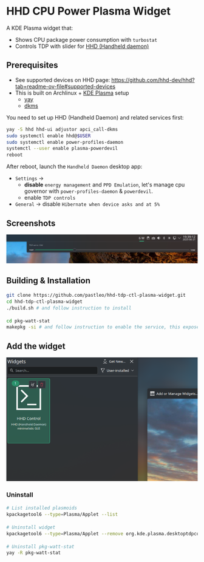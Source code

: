 # HHD CPU Power Plasma Widget

A KDE Plasma widget that:

- Shows CPU package power consumption with `turbostat`
- Controls TDP with slider for [HHD (Handheld daemon)](https://github.com/hhd-dev/hhd)

## Prerequisites

- See supported devices on HHD page: https://github.com/hhd-dev/hhd?tab=readme-ov-file#supported-devices
- This is built on Archlinux + [KDE Plasma](https://wiki.archlinux.org/title/KDE) setup
  - [yay](https://github.com/Jguer/yay)
  - [dkms](https://wiki.archlinux.org/title/Dynamic_Kernel_Module_Support)

You need to set up HHD (Handheld Daemon) and related services first:

```bash
yay -S hhd hhd-ui adjustor apci_call-dkms
sudo systemctl enable hhd@$USER 
sudo systemctl enable power-profiles-daemon
systemctl --user enable plasma-powerdevil
reboot
```

After reboot, launch the `Handheld Daemon` desktop app:

- `Settings` ->
  - **disable** `energy management` and `PPD Emulation`, let's manage cpu governor with `power-profiles-daemon` & `powerdevil`.
  - enable `TDP controls`
- `General` -> disable `Hibernate when device asks and at 5%`

## Screenshots

![TDP Control Widget](docs/Screenshot_20250621_193917.png)

## Building & Installation

```bash
git clone https://github.com/pastleo/hhd-tdp-ctl-plasma-widget.git
cd hhd-tdp-ctl-plasma-widget
./build.sh # and follow instruction to install

cd pkg-watt-stat
makepkg -si # and follow instruction to enable the service, this expose CPU package power for the widget
```

## Add the widget

![Adding widget](docs/Screenshot_20250621_211641.png)

### Uninstall

```bash
# List installed plasmoids  
kpackagetool6 --type=Plasma/Applet --list

# Uninstall widget
kpackagetool6 --type=Plasma/Applet --remove org.kde.plasma.desktoptdpcontrol

# Uninstall pkg-watt-stat
yay -R pkg-watt-stat
```
